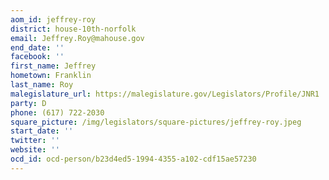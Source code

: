 ```yaml
---
aom_id: jeffrey-roy
district: house-10th-norfolk
email: Jeffrey.Roy@mahouse.gov
end_date: ''
facebook: ''
first_name: Jeffrey
hometown: Franklin
last_name: Roy
malegislature_url: https://malegislature.gov/Legislators/Profile/JNR1
party: D
phone: (617) 722-2030
square_picture: /img/legislators/square-pictures/jeffrey-roy.jpeg
start_date: ''
twitter: ''
website: ''
ocd_id: ocd-person/b23d4ed5-1994-4355-a102-cdf15ae57230
---
```

